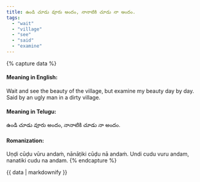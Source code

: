 ```yaml
---
title: ఉండి చూడు వూరు అందం, నానాటికి చూడు నా అందం.
tags:
  - "wait"
  - "village"
  - "see"
  - "said"
  - "examine"
---
```


{% capture data %}
#### Meaning in English:
Wait and see the beauty of the village, but examine my beauty day by day.
Said by an ugly man in a dirty village.

#### Meaning in Telugu:
ఉండి చూడు వూరు అందం, నానాటికి చూడు నా అందం.

#### Romanization:
Uṇḍi cūḍu vūru andaṁ, nānāṭiki cūḍu nā andaṁ.
Undi cudu vuru andam, nanatiki cudu na andam.
{% endcapture %}

{{ data | markdownify }}

